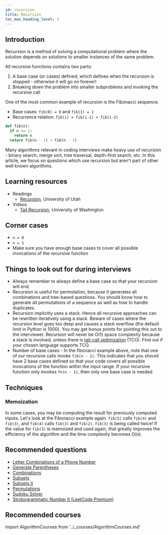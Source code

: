 ```yaml
---
id: recursion
title: Recursion
toc_max_heading_level: 2
---
```


## Introduction

Recursion is a method of solving a computational problem where the solution depends on solutions to smaller instances of the same problem.

All recursive functions contains two parts:

1. A base case (or cases) defined, which defines when the recursion is stopped - otherwise it will go on forever!
1. Breaking down the problem into smaller subproblems and invoking the recursive call

One of the most common example of recursion is the Fibonacci sequence.

- Base cases: `fib(0) = 0` and `fib(1) = 1`
- Recurrence relation: `fib(i) = fib(i-1) + fib(i-2)`

```py
def fib(n):
  if n <= 1:
    return n
  return fib(n - 1) + fib(n - 2)
```

Many algorithms relevant in coding interviews make heavy use of recursion - binary search, merge sort, tree traversal, depth-first search, etc. In this article, we focus on questions which use recursion but aren't part of other well known algorithms.

<!-- TODO: Talk about backtracking -->

## Learning resources

- Readings
  - [Recursion](https://www.cs.utah.edu/~germain/PPS/Topics/recursion.html), University of Utah
- Videos
  - [Tail Recursion](https://www.coursera.org/lecture/programming-languages/tail-recursion-YZic1), University of Washington

## Corner cases

- `n = 0`
- `n = 1`
- Make sure you have enough base cases to cover all possible invocations of the recursive function

## Things to look out for during interviews

- Always remember to always define a base case so that your recursion will end.
- Recursion is useful for permutation, because it generates all combinations and tree-based questions. You should know how to generate all permutations of a sequence as well as how to handle duplicates.
- Recursion implicitly uses a stack. Hence all recursive approaches can be rewritten iteratively using a stack. Beware of cases where the recursion level goes too deep and causes a stack overflow (the default limit in Python is 1000). You may get bonus points for pointing this out to the interviewer. Recursion will never be O(1) space complexity because a stack is involved, unless there is [tail-call optimization](https://stackoverflow.com/questions/310974/what-is-tail-call-optimization) (TCO). Find out if your chosen language supports TCO.
- Number of base cases - In the fibonacci example above, note that one of our recursive calls invoke `fib(n - 2)`. This indicates that you should have 2 base cases defined so that your code covers all possible invocations of the function within the input range. If your recursive function only invokes `fn(n - 1)`, then only one base case is needed

## Techniques

### Memoization

In some cases, you may be computing the result for previously computed inputs. Let's look at the Fibonacci example again. `fib(5)` calls `fib(4)` and `fib(3)`, and `fib(4)` calls `fib(3)` and `fib(2)`. `fib(3)` is being called twice! If the value for `fib(3)` is memoized and used again, that greatly improves the efficiency of the algorithm and the time complexity becomes O(n).

## Recommended questions

- [Letter Combinations of a Phone Number](https://leetcode.com/problems/letter-combinations-of-a-phone-number/)
- [Generate Parentheses](https://leetcode.com/problems/generate-parentheses/)
- [Combinations](https://leetcode.com/problems/combinations/)
- [Subsets](https://leetcode.com/problems/subsets/)
- [Subsets II](https://leetcode.com/problems/subsets-ii/)
- [Permutations](https://leetcode.com/problems/permutations/)
- [Sudoku Solver](https://leetcode.com/problems/sudoku-solver/)
- [Strobogrammatic Number II (LeetCode Premium)](https://leetcode.com/problems/strobogrammatic-number-ii/)

## Recommended courses

import AlgorithmCourses from '../\_courses/AlgorithmCourses.md'

<AlgorithmCourses />
